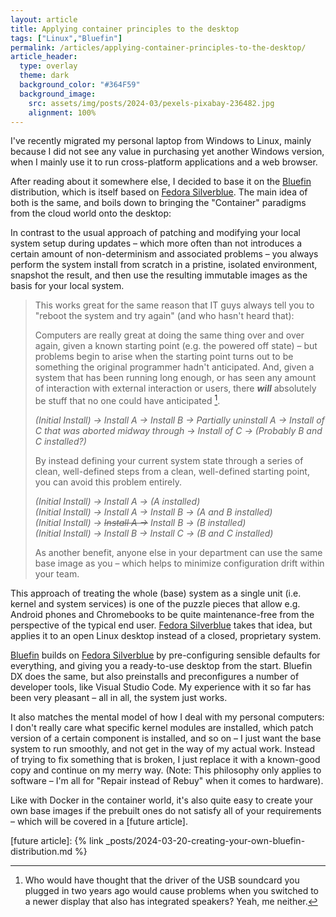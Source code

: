 ```yaml
---
layout: article
title: Applying container principles to the desktop
tags: ["Linux","Bluefin"]
permalink: /articles/applying-container-principles-to-the-desktop/
article_header:
  type: overlay
  theme: dark
  background_color: "#364F59"
  background_image:
    src: assets/img/posts/2024-03/pexels-pixabay-236482.jpg
    alignment: 100%
---
```


I've recently migrated my personal laptop from Windows to Linux, mainly because I did not see any value
in purchasing yet another Windows version, when I mainly use it to run cross-platform applications
and a web browser.

After reading about it somewhere else, I decided to base it on the [Bluefin] distribution, which is itself based on [Fedora Silverblue].
The main idea of both is the same, and boils down to bringing the "Container" paradigms from the cloud world onto the desktop:

[Bluefin]: https://projectbluefin.io/
[Fedora Silverblue]: https://fedoraproject.org/atomic-desktops/silverblue/

In contrast to the usual approach of patching and modifying your local system setup during updates &ndash;
which more often than not introduces a certain amount of non-determinism and associated problems &ndash;
you always perform the system install from scratch in a pristine, isolated environment, snapshot the result,
and then use the resulting immutable images as the basis for your local system.

> This works great for the same reason that IT guys always tell you to "reboot the system and try again" (and who hasn't heard that):
>
> Computers are really great at doing the same thing over and over again, given a known starting point (e.g. the powered off state)
> &ndash; but problems begin to arise when the starting point turns out to be something the original programmer hadn't anticipated.
> And, given a system that has been running long enough, or has seen any amount of interaction with external interaction or users,
> there **_will_** absolutely be stuff that no one could have anticipated [^1].
>
> _(Initial Install) &rarr; Install A &rarr; Install B &rarr; Partially uninstall A &rarr; Install of C that was aborted midway through &rarr; Install of C &rarr; (Probably B and C installed?)_
>
> By instead defining your current system state through a series of clean, well-defined steps
> from a clean, well-defined starting point, you can avoid this problem entirely.
>
> _(Initial Install) &rarr; Install A &rarr; (A installed)_
> <br>
> _(Initial Install) &rarr; Install A &rarr; Install B &rarr; (A and B installed)_
> <br>
> _(Initial Install) &rarr; ~~Install A &rarr;~~ Install B &rarr; (B installed)_
> <br>
> _(Initial Install) &rarr; Install B &rarr; Install C &rarr; (B and C installed)_
>
> As another benefit, anyone else in your department can use the same base image as you &ndash; which helps to minimize configuration drift within your team.

This approach of treating the whole (base) system as a single unit (i.e. kernel and system services)
is one of the puzzle pieces that allow e.g. Android phones and Chromebooks to be quite maintenance-free
from the perspective of the typical end user.
[Fedora Silverblue] takes that idea, but applies it to an open Linux desktop instead of a closed, proprietary system.

[Bluefin] builds on [Fedora Silverblue] by pre-configuring sensible defaults for everything, and giving you a ready-to-use desktop from the start.
Bluefin DX does the same, but also preinstalls and preconfigures a number of developer tools, like Visual Studio Code.
My experience with it so far has been very pleasant &ndash; all in all, the system just works.

It also matches the mental model of how I deal with my personal computers:
I don't really care what specific kernel modules are installed, which patch version of a certain component is installed, and so on
&ndash; I just want the base system to run smoothly, and not get in the way of my actual work.
Instead of trying to fix something that is broken, I just replace it with a known-good copy and continue on my merry way.
(Note: This philosophy only applies to software &ndash; I'm all for "Repair instead of Rebuy" when it comes to hardware).

Like with Docker in the container world, it's also quite easy to create your own base images
if the prebuilt ones do not satisfy all of your requirements
&ndash; which will be covered in a [future article].

[^1]: Who would have thought that the driver of the USB soundcard you plugged in two years ago would cause problems
      when you switched to a newer display that also has integrated speakers? Yeah, me neither.

[future article]: {% link _posts/2024-03-20-creating-your-own-bluefin-distribution.md %}
